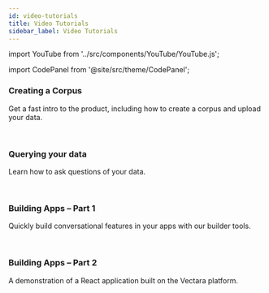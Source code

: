 ```yaml
---
id: video-tutorials
title: Video Tutorials
sidebar_label: Video Tutorials
---
```


<!-- Nurture sequence emails link to this page. These links will break if the URL is changed. -->

import YouTube from '../src/components/YouTube/YouTube.js';

import CodePanel from '@site/src/theme/CodePanel';


<!-- This title is slugified and will break nurture sequence links if changed. -->

### Creating a Corpus

Get a fast intro to the product, including how to create a corpus and upload your data.

<YouTube youTubeId="ZaRsXXAmk68" />

<br />

<!-- This title is slugified and will break nurture sequence links if changed. -->

### Querying your data

Learn how to ask questions of your data.

<YouTube youTubeId="gRKXpbTMLBU" />

<br />

<!-- This title is slugified and will break nurture sequence links if changed. -->

### Building Apps – Part 1

Quickly build conversational features in your apps with our builder tools.

<YouTube youTubeId="z3u2TwVUGOE" />

<br />

<!-- This title is slugified and will break nurture sequence links if changed. -->

### Building Apps – Part 2

A demonstration of a React application built on the Vectara platform.

<YouTube youTubeId="QTFEGVEr7-o" />

